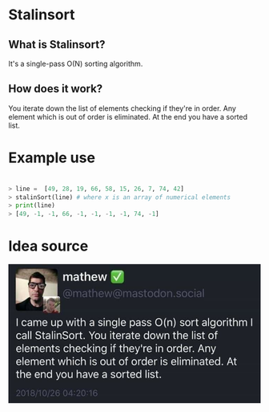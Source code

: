 # Stalinsort

## What is Stalinsort?

It's a single-pass O(N) sorting algorithm. 

## How does it work?

You iterate down the list of elements checking if they're in order.
Any element which is out of order is eliminated. 
At the end you have a sorted list.

# Example use 

```python

> line =  [49, 28, 19, 66, 58, 15, 26, 7, 74, 42]
> stalinSort(line) # where x is an array of numerical elements 
> print(line)
> [49, -1, -1, 66, -1, -1, -1, -1, 74, -1]

```

# Idea source

![Source](source.jpg)
